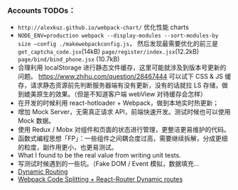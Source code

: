 ### Accounts TODOs：

- `http://alexkuz.github.io/webpack-chart/` 优化性能 charts
- `NODE_ENV=production webpack --display-modules --sort-modules-by size —config ./makewebpackconfig.js`， 然后发现最需要优化的前三是 `get_captcha_code.jsx`(14kB) `page/register/index.jsx`(12.2kB) `page/bind/bind_phone.jsx` (10.7kB)
- 合理利用 localStorage 进行静态文件缓存，这里可能就涉及到版本号更新的问题。 https://www.zhihu.com/question/28467444 可以试下 CSS & JS 缓存，请求静态资源前先判断服务器端有没有更新，没有的话就拉 LS 存储，做到媲美原生的效果。（但是不知道客户端 webView 对待缓存会怎样）
- 在开发的时候利用 react-hotloader + Webpack，做到本地实时热更新；
- 增加 Mock Server，无需真正请求 API，前端快速开发。测试时候也可以使用 Mock 数据。
- 使用 Redux / Mobx 对组件和页面的状态进行管理，更整洁更易维护的代码。
- 函数式编程思想「FP」：一些组件之间耦合度过高，需要继续拆解，分成更细的粒度，副作用更小，也更易测试。
- What I found to be the real value from writing unit tests.
- 写测试时候遇到的一些坑。（Fake DOM / Event 模拟，数据填充...
- [Dynamic Routing](https://github.com/ReactTraining/react-router/blob/master/docs/guides/DynamicRouting.md)
- [Webpack Code Splitting + React-Router Dynamic routes](https://medium.com/@ryanflorence/welcome-to-future-of-web-application-delivery-9750b7564d9f#.5d5fthc2r)
